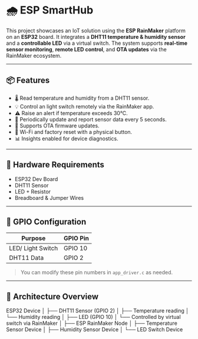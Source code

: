 # 🌧️ ESP SmartHub

This project showcases an IoT solution using the **ESP RainMaker** platform on an **ESP32** board. It integrates a **DHT11 temperature & humidity sensor** and a **controllable LED** via a virtual switch. The system supports **real-time sensor monitoring**, **remote LED control**, and **OTA updates** via the RainMaker ecosystem.

---

## 📦 Features

- 🌡️ Read temperature and humidity from a DHT11 sensor.
- 💡 Control an light switch remotely via the RainMaker app.
- ⚠️ Raise an alert if temperature exceeds 30°C.
- 🔁 Periodically update and report sensor data every 5 seconds.
- 🔄 Supports OTA firmware updates.
- 🔁 Wi-Fi and factory reset with a physical button.
- 📊 Insights enabled for device diagnostics.

---

## 🔧 Hardware Requirements

- ESP32 Dev Board
- DHT11 Sensor
- LED + Resistor
- Breadboard & Jumper Wires

---

## 📐 GPIO Configuration

| Purpose            | GPIO Pin   |
|--------------------|------------|
| LED/ Light Switch  | GPIO 10    |
| DHT11 Data         | GPIO 2     |

> You can modify these pin numbers in `app_driver.c` as needed.

---

## 🧠 Architecture Overview

ESP32 Device
│
├── DHT11 Sensor (GPIO 2)
│   ├── Temperature reading
│   └── Humidity reading
│
├── LED (GPIO 10)
│   └── Controlled by virtual switch via RainMaker
│
├── ESP RainMaker Node
│   ├── Temperature Sensor Device
│   ├── Humidity Sensor Device
│   └── LED Switch Device
